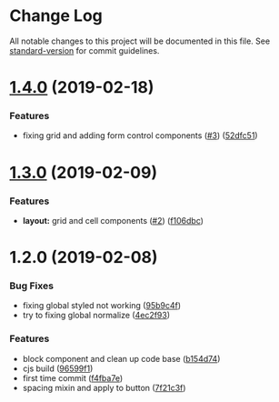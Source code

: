 # Change Log

All notable changes to this project will be documented in this file. See [standard-version](https://github.com/conventional-changelog/standard-version) for commit guidelines.

<a name="1.4.0"></a>
# [1.4.0](https://github.com/SecretBase/styled-meow/compare/v1.3.0...v1.4.0) (2019-02-18)


### Features

* fixing grid and adding form control components ([#3](https://github.com/SecretBase/styled-meow/issues/3)) ([52dfc51](https://github.com/SecretBase/styled-meow/commit/52dfc51))



<a name="1.3.0"></a>
# [1.3.0](https://github.com/SecretBase/styled-meow/compare/v1.2.0...v1.3.0) (2019-02-09)


### Features

* **layout:** grid and cell components ([#2](https://github.com/SecretBase/styled-meow/issues/2)) ([f106dbc](https://github.com/SecretBase/styled-meow/commit/f106dbc))



<a name="1.2.0"></a>

# 1.2.0 (2019-02-08)

### Bug Fixes

- fixing global styled not working ([95b9c4f](https://github.com/SecretBase/styled-meow/commit/95b9c4f))
- try to fixing global normalize ([4ec2f93](https://github.com/SecretBase/styled-meow/commit/4ec2f93))

### Features

- block component and clean up code base ([b154d74](https://github.com/SecretBase/styled-meow/commit/b154d74))
- cjs build ([96599f1](https://github.com/SecretBase/styled-meow/commit/96599f1))
- first time commit ([f4fba7e](https://github.com/SecretBase/styled-meow/commit/f4fba7e))
- spacing mixin and apply to button ([7f21c3f](https://github.com/SecretBase/styled-meow/commit/7f21c3f))
